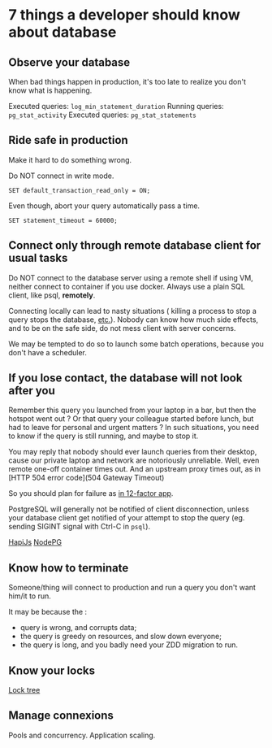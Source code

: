 # 7 things a developer should know about database

## Observe your database

When bad things happen in production, it's too late to realize you don't know what is happening.

Executed queries: `log_min_statement_duration`
Running queries: `pg_stat_activity`
Executed queries: `pg_stat_statements`

## Ride safe in production

Make it hard to do something wrong.

Do NOT connect in write mode.
```postgresql
SET default_transaction_read_only = ON;
```

Even though, abort your query automatically pass a time.
```postgresql
SET statement_timeout = 60000;
```

## Connect only through remote database client for usual tasks

Do NOT connect to the database server using a remote shell if using VM, neither connect to container if you use docker. Always use a plain SQL client, like psql, **remotely**. 

Connecting locally can lead to nasty situations ( killing a process to stop a query stops the database, [etc.](https://www.cybertec-postgresql.com/en/docker-sudden-death-for-postgresql/)). Nobody can know how much side effects, and to be on the safe side, do not mess client with server concerns. 

We may be tempted to do so to launch some batch operations, because you don't have a scheduler.   

## If you lose contact, the database will not look after you

Remember this query you launched from your laptop in a bar, but then the hotspot went out ? Or that query your colleague started before lunch, but had to leave for personal and urgent matters ? In such situations, you need to know if the query is still running, and maybe to stop it. 

You may reply that nobody should ever launch queries from their desktop, cause our private laptop and network are notoriously unreliable. Well, even remote one-off container times out. And an upstream proxy times out, as in [HTTP 504 error code](504 Gateway Timeout)

So you should plan for failure as [in 12-factor app](https://12factor.net/disposability).

PostgreSQL will generally not be notified of client disconnection, unless your database client get notified of your attempt to stop the query (eg. sending SIGINT signal with Ctrl-C in `psql`).



[HapiJs](https://github.com/hapijs/hapi/issues/3528)
[NodePG](https://github.com/brianc/node-postgres/issues/773)



## Know how to terminate

Someone/thing will connect to production and run a query you don't want him/it to run.

It may be because the :
- query is wrong, and corrupts data;
- the query is greedy on resources, and slow down everyone;
- the query is long, and you badly need your ZDD migration to run.


## Know your locks 

[Lock tree](https://wiki.postgresql.org/wiki/Lock_dependency_information#Recursive_View_of_Blocking)


## Manage connexions
Pools and concurrency.
Application scaling.

